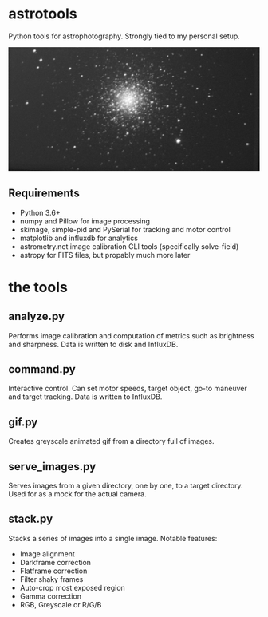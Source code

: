 # astrotools

Python tools for astrophotography. Strongly tied to my personal setup.

![M3](m3.jpg?raw=true "M3 - Globular Cluster")

## Requirements

 - Python 3.6+
 - numpy and Pillow for image processing
 - skimage, simple-pid and PySerial for tracking and motor control
 - matplotlib and influxdb for analytics
 - astrometry.net image calibration CLI tools (specifically solve-field)
 - astropy for FITS files, but propably much more later

# the tools

## analyze.py

Performs image calibration and computation of metrics such as brightness and sharpness. Data is written to disk and InfluxDB.

## command.py

Interactive control. Can set motor speeds, target object, go-to maneuver and target tracking. Data is written to InfluxDB.

## gif.py

Creates greyscale animated gif from a directory full of images.

## serve_images.py

Serves images from a given directory, one by one, to a target directory. Used for as a mock for the actual camera.

## stack.py

Stacks a series of images into a single image. Notable features:
- Image alignment
- Darkframe correction
- Flatframe correction
- Filter shaky frames
- Auto-crop most exposed region
- Gamma correction
- RGB, Greyscale or R/G/B
